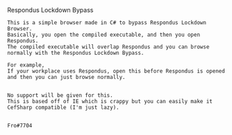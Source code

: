Respondus Lockdown Bypass


	This is a simple browser made in C# to bypass Respondus Lockdown Browser.
	Basically, you open the compiled executable, and then you open Respondus.
	The compiled executable will overlap Respondus and you can browse normally with the Respondus Lockdown Bypass.

	For example,
	If your workplace uses Respondus, open this before Respondus is opened and then you can just browse normally.


	No support will be given for this.
	This is based off of IE which is crappy but you can easily make it CefSharp compatible (I'm just lazy).


	Fro#7704

